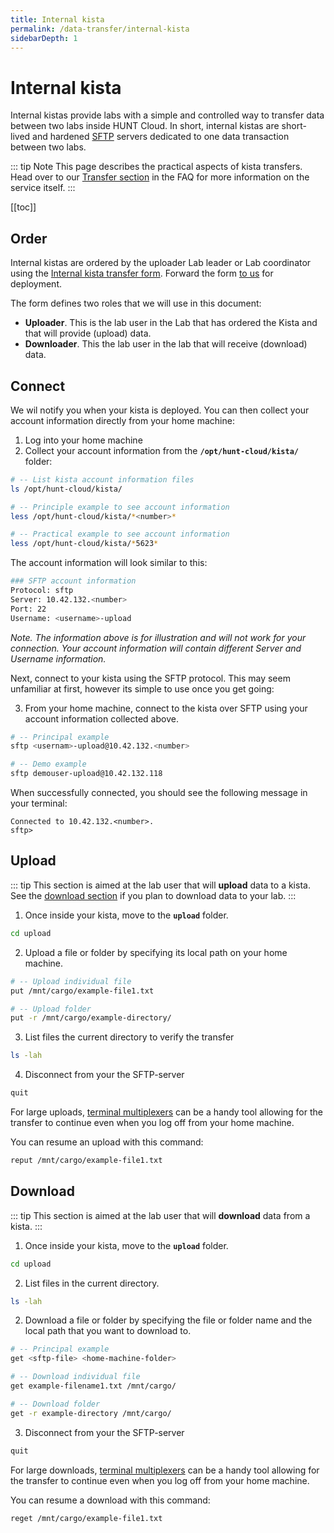 ```yaml
---
title: Internal kista
permalink: /data-transfer/internal-kista
sidebarDepth: 1
---
```


# Internal kista

Internal kistas provide labs with a simple and controlled way to transfer data between two labs inside HUNT Cloud. In short, internal kistas are short-lived and hardened [SFTP](https://en.wikipedia.org/wiki/SSH_File_Transfer_Protocol) servers dedicated to one data transaction between two labs.

::: tip Note
This page describes the practical aspects of kista transfers. Head over to our [Transfer section](/faq/transfer/) in the FAQ for more information on the service itself.
:::


[[toc]]

## Order

Internal kistas are ordered by the uploader Lab leader or Lab coordinator using the [Internal kista transfer form](/about/agreements/#internal-kista-transfer-form). Forward the form [to us](/contact) for deployment.

The form defines two roles that we will use in this document: 

- **Uploader**. This is the lab user in the Lab that has ordered the Kista and that will provide (upload) data. 
- **Downloader**. This the lab user in the lab that will receive (download) data.

## Connect

We wil notify you when your kista is deployed. You can then collect your account information directly from your home machine:

1. Log into your home machine
2. Collect your account information from the **`/opt/hunt-cloud/kista/`** folder: 

```bash
# -- List kista account information files
ls /opt/hunt-cloud/kista/

# -- Principle example to see account information
less /opt/hunt-cloud/kista/*<number>*

# -- Practical example to see account information
less /opt/hunt-cloud/kista/*5623*
```

The account information will look similar to this: 

```bash
### SFTP account information
Protocol: sftp
Server: 10.42.132.<number>
Port: 22
Username: <username>-upload
```

*Note. The information above is for illustration and will not work for your connection. Your account information will contain different Server and Username information.*

Next, connect to your kista using the SFTP protocol. This may seem unfamiliar at first, however its simple to use once you get going: 

3. From your home machine, connect to the kista over SFTP using your account information collected above. 

```bash
# -- Principal example
sftp <usernam>-upload@10.42.132.<number>

# -- Demo example
sftp demouser-upload@10.42.132.118
```

When successfully connected, you should see the following message in your terminal: 

```
Connected to 10.42.132.<number>.
sftp>
```

## Upload

::: tip 
This section is aimed at the lab user that will **upload** data to a kista. See the [download section](#download) if you plan to download data to your lab.
:::

1. Once inside your kista, move to the **`upload`** folder.

```bash 
cd upload
``` 

2. Upload a file or folder by specifying its local path on your home machine. 

```bash
# -- Upload individual file
put /mnt/cargo/example-file1.txt

# -- Upload folder
put -r /mnt/cargo/example-directory/
```

3. List files the current directory to verify the transfer

```bash 
ls -lah 
```

4. Disconnect from your the SFTP-server

```bash 
quit
```

For large uploads, [terminal multiplexers](/working-in-your-lab/technical-tools/terminal-multiplexers/#gnu-screen) can be a handy tool allowing for the transfer to continue even when you log off from your home machine.

You can resume an upload with this command: 

```bash 
reput /mnt/cargo/example-file1.txt
```



## Download

::: tip 
This section is aimed at the lab user that will **download** data from a kista.
:::

1. Once inside your kista, move to the **`upload`** folder.

```bash 
cd upload
``` 

2. List files in the current directory.

```bash 
ls -lah 
```

2. Download a file or folder by specifying the file or folder name and the local path that you want to download to. 

```bash
# -- Principal example
get <sftp-file> <home-machine-folder>

# -- Download individual file
get example-filename1.txt /mnt/cargo/

# -- Download folder
get -r example-directory /mnt/cargo/
```

3. Disconnect from your the SFTP-server

```bash 
quit
```

For large downloads, [terminal multiplexers](/working-in-your-lab/technical-tools/terminal-multiplexers/#gnu-screen) can be a handy tool allowing for the transfer to continue even when you log off from your home machine.

You can resume a download with this command: 

```bash 
reget /mnt/cargo/example-file1.txt
```


